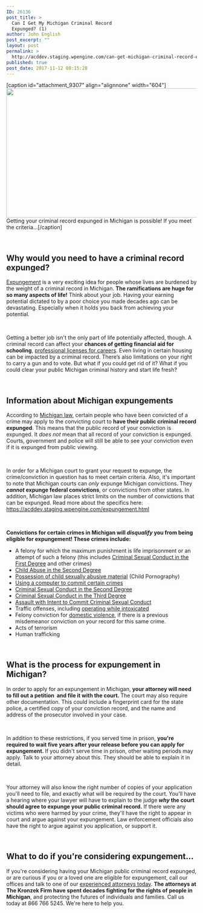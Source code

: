 ```yaml
---
ID: 26136
post_title: >
  Can I Get My Michigan Criminal Record
  Expunged? (1)
author: John English
post_excerpt: ""
layout: post
permalink: >
  http://acddev.staging.wpengine.com/can-get-michigan-criminal-record-expunged-part-1.html
published: true
post_date: 2017-11-12 08:15:28
---
```

[caption id="attachment_9307" align="alignnone" width="604"]<img class=" wp-image-9307" src="http://acddev.staging.wpengine.com/wp-content/uploads/2017/01/freedom-1886402_640-300x170.jpg" alt="" width="604" height="342" /> Getting your criminal record expunged in Michigan is possible! If you meet the criteria...[/caption]

&nbsp;
<h2>Why would you need to have a criminal record expunged?</h2>
<a href="http://www.acddev.staging.wpengine.com/expungement.html"><span style="font-weight: 400;">Expungement</span></a><span style="font-weight: 400;"> is a very exciting idea for people whose lives are burdened by the weight of a criminal record in Michigan. </span><b>The ramifications are huge for so many aspects of life!</b><span style="font-weight: 400;"> Think about your job. Having your earning potential dictated to by a poor choice you made decades ago can be devastating. Especially when it holds you back from achieving your potential. </span>

&nbsp;

<span style="font-weight: 400;">Getting a better job isn't the only part of life potentially affected, though. A criminal record can affect your </span><b>chances of getting financial aid for schooling</b><span style="font-weight: 400;">, </span><a href="http://www.acddev.staging.wpengine.com/professional-reporting.html"><span style="font-weight: 400;">professional licenses for careers</span></a><span style="font-weight: 400;">. Even living in certain housing can be impacted by a criminal record. There’s also limitations on your right to carry a gun and to vote. But what if you could get rid of it? What if you could clear your public Michigan criminal history and start life fresh?</span>

&nbsp;
<h2>Information about Michigan expungements</h2>
<span style="font-weight: 400;">According to </span><a href="http://www.legislature.mi.gov/(S(0x1tb304dc1okghonfnz3rnn))/mileg.aspx?page=GetObject&amp;objectname=mcl-780-621"><span style="font-weight: 400;">Michigan law</span></a><span style="font-weight: 400;">, certain people who have been convicted of a crime may apply to the convicting court to </span><b>have their public criminal record expunged</b><span style="font-weight: 400;">. This means that the public record of your conviction is expunged. It </span><i><span style="font-weight: 400;">does not</span></i><span style="font-weight: 400;"> mean that all record of your conviction is expunged. Courts, government and police will still be able to see your conviction even if it is expunged from public viewing. </span>

&nbsp;

<span style="font-weight: 400;">In order for a Michigan court to grant your request to expunge, the crime/conviction in question has to meet certain criteria. Also, it's important to note that Michigan courts can </span><i><span style="font-weight: 400;">only</span></i><span style="font-weight: 400;"> expunge Michigan convictions. They </span><b><i>cannot</i></b><b> expunge federal convictions</b><span style="font-weight: 400;">, or convictions from other states. In addition, Michigan law places strict limits on the number of convictions that can be expunged. Read more about the specifics here: </span><a href="https://acddev.staging.wpengine.com/expungement.html"><span style="font-weight: 400;">https://acddev.staging.wpengine.com/expungement.html</span></a>

&nbsp;

<b>Convictions for certain crimes in Michigan will </b><b><i>disqualify</i></b><b> you from being eligible for expungement! These crimes include:</b>
<ul>
 	<li style="font-weight: 400;"><span style="font-weight: 400;">A felony for which the maximum punishment is life imprisonment or an attempt of such a felony (this includes </span><a href="http://www.sexcrimeattorneys.com/michigan-1st-first-degree-criminal-sexual-conduct-csc-lawyer.html"><span style="font-weight: 400;">Criminal Sexual Conduct in the First Degree</span></a><span style="font-weight: 400;"> and other crimes)</span></li>
 	<li style="font-weight: 400;"><a href="http://abuseandneglectdefense.com/child-abuse-charges/"><span style="font-weight: 400;">Child Abuse in the Second Degree</span></a></li>
 	<li style="font-weight: 400;"><a href="http://www.sexcrimeattorneys.com/michigan/sex-crimes/child-pornography"><span style="font-weight: 400;">Possession of child sexually abusive material</span></a><span style="font-weight: 400;"> (Child Pornography)</span></li>
 	<li style="font-weight: 400;"><a href="http://www.acddev.staging.wpengine.com/use-of-a-computer-to-commit-a-crime-in-michigan-criminal-defense-attorneys.html"><span style="font-weight: 400;">Using a computer to commit certain crimes</span></a></li>
 	<li style="font-weight: 400;"><a href="http://www.sexcrimeattorneys.com/michigan-2nd-second-degree-criminal-sexual-conduct-csc-lawyer.html"><span style="font-weight: 400;">Criminal Sexual Conduct in the Second Degree</span></a></li>
 	<li style="font-weight: 400;"><a href="http://www.sexcrimeattorneys.com/michigan-3rd-third-degree-criminal-sexual-conduct-csc-lawyer.html"><span style="font-weight: 400;">Criminal Sexual Conduct in the Third Degree</span></a></li>
 	<li style="font-weight: 400;"><a href="http://www.acddev.staging.wpengine.com/aicsc.html"><span style="font-weight: 400;">Assault with Intent to Commit Criminal Sexual Conduct</span></a></li>
 	<li style="font-weight: 400;"><span style="font-weight: 400;">Traffic offenses, including </span><a href="http://www.windrunkdriving.com/defending-felony-drunk-driving-in-michigan.html"><span style="font-weight: 400;">operating while intoxicated</span></a></li>
 	<li style="font-weight: 400;"><span style="font-weight: 400;">Felony conviction for </span><a href="http://www.acddev.staging.wpengine.com/domestic-assault.html"><span style="font-weight: 400;">domestic violence</span></a><span style="font-weight: 400;">, if there is a previous misdemeanor conviction on your record for this same crime.</span></li>
 	<li style="font-weight: 400;"><span style="font-weight: 400;">Acts of terrorism</span></li>
 	<li style="font-weight: 400;"><span style="font-weight: 400;">Human trafficking</span></li>
</ul>
&nbsp;
<h2>What is the process for expungement in Michigan?</h2>
<span style="font-weight: 400;">In order to apply for an expungement in Michigan, </span><b>your attorney will need to fill out a petition  and file it with the court. </b><span style="font-weight: 400;">The court may also require other documentation. This could include a fingerprint card for the state police, a certified copy of your conviction record, and the name and address of the prosecutor involved in your case. </span>

&nbsp;

<span style="font-weight: 400;">In addition to these restrictions, if you served time in prison, </span><b>you're required to wait five years after your release before you can apply for expungement. </b><span style="font-weight: 400;">If you didn't serve time in prison, other waiting periods may apply. Talk to your attorney about this. They should be able to explain it in detail.</span>

&nbsp;

<span style="font-weight: 400;">Your attorney will also know the right number of copies of your application you'll need to file, and exactly what will be required by the court. You'll have a hearing where your lawyer will have to explain to the judge </span><b><i>why</i></b><b> the court should agree to expunge your public criminal record.</b><span style="font-weight: 400;"> If there were any victims who were harmed by your crime, they'll have the right to appear in court and argue against your expungement. Law enforcement officials also have the right to argue against you application, or support it.</span>

&nbsp;
<h2>What to do if you're considering expungement...</h2>
<span style="font-weight: 400;">If you're considering having your Michigan public criminal record expunged, or are curious if you or a loved one are eligible for expungement, call our offices and talk to one of our </span><a href="http://www.acddev.staging.wpengine.com/trial-attorneys.html"><span style="font-weight: 400;">experienced attorneys today</span></a><span style="font-weight: 400;">. </span><b>The attorneys at The Kronzek Firm have spent decades fighting for the rights of people in Michigan</b><span style="font-weight: 400;">, and protecting the futures of individuals and families. Call us today at 866 766 5245. We're here to help you.</span>

&nbsp;